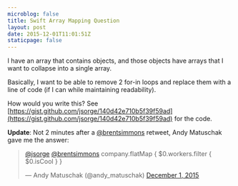 ```yaml
---
microblog: false
title: Swift Array Mapping Question
layout: post
date: 2015-12-01T11:01:51Z
staticpage: false
---
```


I have an array that contains objects, and those objects have arrays that I want to collapse into a single array.

Basically, I want to be able to remove 2 for-in loops and replace them with a line of code (if I can while maintaining readability).

How would you write this? See [https://gist.github.com/jsorge/140d42e710b5f39f59ad](https://gist.github.com/jsorge/140d42e710b5f39f59ad) for the code.

<script src="https://gist.github.com/jsorge/140d42e710b5f39f59ad.js"></script>

**Update**: Not 2 minutes after a [@brentsimmons](https://twitter.com/brentsimmons/) retweet, Andy Matuschak gave me the answer:
<blockquote class="twitter-tweet" data-conversation="none" lang="en"><p lang="en" dir="ltr"><a href="https://twitter.com/jsorge">@jsorge</a> <a href="https://twitter.com/brentsimmons">@brentsimmons</a> company.flatMap { $0.workers.filter { $0.isCool } }</p>&mdash; Andy Matuschak (@andy_matuschak) <a href="https://twitter.com/andy_matuschak/status/671767439139430400">December 1, 2015</a></blockquote> <script async src="//platform.twitter.com/widgets.js" charset="utf-8"></script>